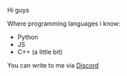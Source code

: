 Hi guys

Where programming languages i know:
- Python
- JS
- С++ (a little bit)

You can write to me via [Discord](https://discord.com/users/750080996002758740 "fork#4561")
